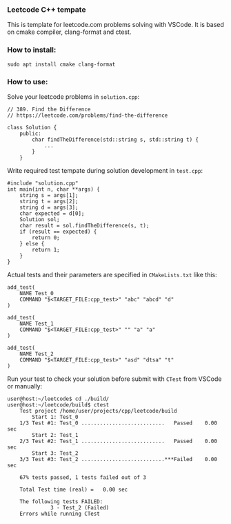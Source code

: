 ### Leetcode C++ tempate
This is template for leetcode.com problems solving with VSCode. It is based on cmake compiler, clang-format and ctest.

### How to install:
    sudo apt install cmake clang-format

### How to use:
Solve your leetcode problems in ``solution.cpp``:

    // 389. Find the Difference
    // https://leetcode.com/problems/find-the-difference

    class Solution {
        public:
            char findTheDifference(std::string s, std::string t) {
                ...
            }
        }

Write required test tempate during solution development in ``test.cpp``:

    #include "solution.cpp"
    int main(int n, char **args) {
        string s = args[1];
        string t = args[2];
        string d = args[3];
        char expected = d[0];
        Solution sol;
        char result = sol.findTheDifference(s, t);
        if (result == expected) {
            return 0;
        } else {
            return 1;
        }
    }

Actual tests and their parameters are specified in ``CMakeLists.txt`` like this:

    add_test(
        NAME Test_0
        COMMAND "$<TARGET_FILE:cpp_test>" "abc" "abcd" "d"
    )

    add_test(
        NAME Test_1
        COMMAND "$<TARGET_FILE:cpp_test>" "" "a" "a"
    )

    add_test(
        NAME Test_2
        COMMAND "$<TARGET_FILE:cpp_test>" "asd" "dtsa" "t"
    )
    
Run your test to check your solution before submit with ``CTest`` from VSCode or manually:

    user@host:~/leetcode$ cd ./build/
    user@host:~/leetcode/build$ ctest
        Test project /home/user/projects/cpp/leetcode/build
            Start 1: Test_0
        1/3 Test #1: Test_0 ...........................   Passed    0.00 sec
            Start 2: Test_1
        2/3 Test #2: Test_1 ...........................   Passed    0.00 sec
            Start 3: Test_2
        3/3 Test #3: Test_2 ...........................***Failed    0.00 sec
        
        67% tests passed, 1 tests failed out of 3
        
        Total Test time (real) =   0.00 sec
        
        The following tests FAILED:
                  3 - Test_2 (Failed)
        Errors while running CTest
